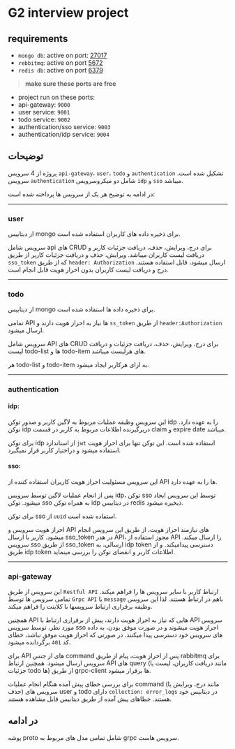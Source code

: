 # G2 interview project

## requirements
- `mongo db`: active on port: [27017](mongodb://127.0.0.1:27017)
- `rebbitmq`: active on port [5672](amqp://guest:guest@localhost:5672)
- `redis db`: active on port [6379](http://localhost:6379)

> **make sure these ports are free**

- project run on these ports:
- api-gateway: `9000`
- user service: `9001`
- todo service: `9002`
- authentication/sso service: `9003`
- authentication/idp service: `9004`

## توضیحات

پروژه از 4 سرویس `api-gateway`، `user`، `todo` و `authentication` تشکیل شده است.
سرویس `authentication` شامل دو میکروسرویس `idp` و `sso` میباشد.

در ادامه به توضیح هر یک از سرویس ها پرداخته شده است:

****
### user
از دیتابیس mongo برای ذخیره داده های کاربران استفاده شده است.

سرویس شامل api های CRUD برای درج، ویرایش، حذف، دریافت جزئیات کاربر و دریافت لیست کاربران میباشد.
ویرایش، حذف و دریافت جزئیات کاربر از طریق `sso_token` که از طریق `header: Authorization` ارسال میشود، قابل استفاده هستند.
درج و دریافت لیست کاربران بدون احراز هویت قابل انجام است.

****
### todo
از دیتابیس mongo برای ذخیره داده ها استفاده شده است.

تمامی API ها نیاز به احراز هویت دارند و `ss_token` از طریق `header:Authorization` ارسال میشود.

سرویس شامل API های CRUD برای درج، ویرایش، حذف، دریافت جزئیات و دریافت لیست todo-list ها و todo-item های هرلیست میباشد.

هر todo-list و todo-item به ازای هرکاربر ایجاد میشود.

****
### authentication

#### idp:
 
این سرویس وظیفه عملیات مربوط به لاگین کاربر و صدور توکن idp را به عهده دارد.
توکن idp دربرگیرنده اطلاعات مربوط به کاربر در قسمت claim و expire date میباشد.

برای توکن idp از استاندارد `jwt` استفاده شده است.
این توکن تنها برای احراز هویت استفاده میشود و دراختیار کاربر قرار نمیگیرد.

#### sso:
 
این سرویس مسئولیت احراز هویت کاربران استفاده کننده از API ها را به عهده دارد.

پس از انجام عملیات لاگین توسط سرویس idp، توکن sso توسط این سرویس ایجاد میشود.
توکن sso به همراه توکن idp در دیتابیس redis ذیخیره میشود.

برای توکن sso از `uuid` استفاده شده است.

احراز هویت سرویس و API های نیازمند احراز هویت، از طریق این سرویس انجام میشود.
کاربر با ارسال sso_token در هدر API، مجوز استفاده از API را ارسال میکند.
سرویس sso از طریق sso_token ارسالی، به idp token دسترسی پیدامیکند. و از طریق idp token اطلاعات کاربر و انقضای توکن را بررسی مینماید.

****
### api-gateway

این سرویس از طریق `Restful API` ارتباط کاربر با سایر سرویس ها را فراهم میکند.
تمامی سرویس ها توسط `Grpc API` یا `message` باهم در ارتباط هستند. لذا این سرویس وظیفه برقراری ارتباط سرویسها با کلاینت را فراهم میکند.

همچنین API هایی که نیاز به احراز هویت دارند، پیش از برقراری ارتباط با API سرویس مورد نظر، توسط سرویس sso احراز هویت میشوند و در صورت موفق بودن، به داده های سرویس خود دسترسی پیدا میکنند.
در صورتی که احراز هویت موفق نباشد، خطای کد `401` برگردانده میشود.

برای API های از جنس command پس از احراز هویت، پیام از طریق rabbitmq برای سرویس ارسال میشود.
همچنین ارتباط API های query (مانند دریافت کاربران، لیست یا جزئیات todo ها) از طریق grpc-client ها برقرار میشود.

برای بررسی خطای پیش آمده هنگام انجام عملیات command (مانند درج، ویرایش یا حذف) سرویس های user و todo دارای `collection: error_logs` در دیتابیس خود هستند. خطاهای پیش آمده از طریق دیتابیس قابل مشاهده هستند.

## در ادامه
پوشه proto شامل تمامی مدل های مربوط به grpc سرویس هاست.